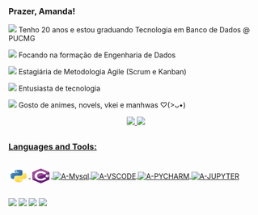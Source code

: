 ###  Prazer, Amanda!  ![]()

![](https://i11.photobucket.com/albums/a168/evelynregly/minigifs/mini068.gif) Tenho 20 anos e estou graduando Tecnologia em Banco de Dados @ PUCMG

![](https://64.media.tumblr.com/5889273e5aeca7e9e434ac9d1e38866d/34d6f0d38cc6f7df-61/s75x75_c1/0ebc73bca5302492f16d5a6e7d626e9be7c54540.gifv) Focando na formação de Engenharia de Dados

![](https://64.media.tumblr.com/0d34f282bff63b931064c51d4581c9c3/34d6f0d38cc6f7df-53/s75x75_c1/faa2fc41b6b7a40538a955d11c41302812666c47.gifv) Estagiária de Metodologia Agile (Scrum e Kanban)

![](https://64.media.tumblr.com/208b081268d7aae01747366db8cb2b4f/34d6f0d38cc6f7df-5c/s75x75_c1/8d420f75b420f9234af2dd0ca8208305caee3241.gifv) Entusiasta de tecnologia

![](https://64.media.tumblr.com/9a257443a124a75239c2ad6795fafa74/tumblr_inline_mjpod5ucoG1qz4rgp.gif) Gosto de animes, novels, vkei e manhwas ♡(>ᴗ•)

<div align="center">
  <a href="https://github.com/amandacordeiro">
  <img height="180em" src="https://github-readme-stats.vercel.app/api?username=amandacordeiro&show_icons=true&theme=dracula&include_all_commits=true&count_private=true"/>
  <img height="180em" src="https://github-readme-stats.vercel.app/api/top-langs/?username=amandacordeiro&layout=compact&langs_count=7&theme=dracula"/>
</div>

##
<h3> Languages and Tools: </h3>
<div style="display: inline_block"><br>
  <img align="center" alt="A-Python" height="30" width="40" src="https://raw.githubusercontent.com/devicons/devicon/master/icons/python/python-original.svg">
  <img align="center" alt="A-Csharp" height="30" width="40" src="https://raw.githubusercontent.com/devicons/devicon/master/icons/csharp/csharp-original.svg">
  <img align="center" alt="A-Mysql" height="30" width="40" src="https://cdn.jsdelivr.net/gh/devicons/devicon/icons/mysql/mysql-original.svg">
  <img align="center" alt="A-VSCODE" height="30" width="40" src="https://cdn.jsdelivr.net/gh/devicons/devicon/icons/visualstudio/visualstudio-plain.svg" />
  <img align="center" alt="A-PYCHARM" height="30" width="40" src="https://cdn.jsdelivr.net/gh/devicons/devicon/icons/pycharm/pycharm-original.svg" />
  <img align="center" alt="A-JUPYTER" height="30" width="40" src="https://cdn.jsdelivr.net/gh/devicons/devicon/icons/jupyter/jupyter-original-wordmark.svg" />
 
</div>

##

<div>
  <a href = "mailto:amandadatastudies@gmail.com"><img src="https://img.shields.io/badge/Gmail-D14836?style=for-the-badge&logo=gmail&logoColor=white" target="_blank"></a>
  <a href= "https://www.linkedin.com/in/amandacorrdeiro/" target="_blank"><img src="https://img.shields.io/badge/-LinkedIn-%230077B5?style=for-the-badge&logo=linkedin&logoColor=white" target="_blank"></a>
  <a href= "https://www.instagram.com/amandacorrdeiro/" target="_blank"><img src="https://img.shields.io/badge/-Instagram-%23E4405F?style=for-the-badge&logo=instagram&logoColor=white" target="_blank"></a>
  <a href= "https://open.spotify.com/user/ytf4ax2l31qnijmdhgfu2uhdy?si=29c026f13fba40d9" target="_blank"><img src="https://img.shields.io/badge/Spotify-1ED760?&style=for-the-badge&logo=spotify&logoColor=white" target="_blank"></a>
</div>
